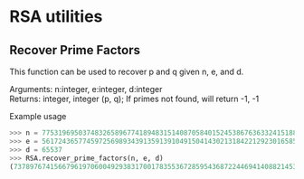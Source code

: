 # RSA utilities

## Recover Prime Factors

This function can be used to recover p and q given n, e, and d.

Arguments: n:integer, e:integer, d:integer  
Returns: integer, integer (p, q); If primes not found, will return -1, -1

Example usage
```python
>>> n = 77531969503748326589677418948315140870584015245386763633241518845356850979564402923266696704186567270006361208862086254527576010412135230279553684940635956656649728134893874567619948675304052482720430367748612708917105846534082863042823913166120865362252479206576942147071396319459112580853771742537940112457
>>> e = 56172436577459725698934391359139104915041430213184221292301658571726414059411889155782982024019814564512291421932489731563519296372873415080546379424619308859152360214209740169135159761234894923144971372974038021945201954600238994209605035703317119192844975463915465725406543097929017637859019950590916533609
>>> d = 65537
>>> RSA.recover_prime_factors(n, e, d)
(7378976741566796197060049293831700178355367285954368722446941408821453416404178156616347704608205580844317832893779999699977892594442209725444425740109323, 10507143770626084625372769867908090388836545006827124055843791486155727314389374863050474785111869163080974026305280302634065146526795980161236365076948859)
```
